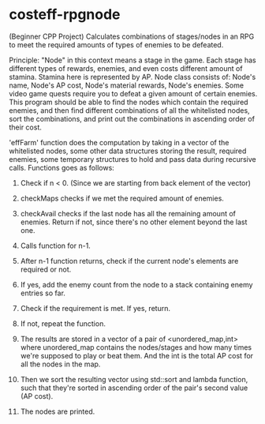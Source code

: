 # costeff-rpgnode
(Beginner CPP Project) Calculates combinations of stages/nodes in an RPG to meet the required amounts of types of enemies to be defeated.

Principle:
"Node" in this context means a stage in the game. Each stage has different types of rewards, enemies, and even costs different amount of stamina. Stamina here is represented by AP. Node class consists of: Node's name, Node's AP cost, Node's material rewards, Node's enemies. Some video game quests require you to defeat a given amount of certain enemies.
This program should be able to find the nodes which contain the required enemies, and then find different combinations of all the whitelisted nodes, sort the combinations, and print out the combinations in ascending order of their cost.

'effFarm' function does the computation by taking in a vector of the whitelisted nodes, some other data structures storing the result, required enemies, some temporary structures to hold and pass data during recursive calls. Functions goes as follows:

1. Check if n < 0. (Since we are starting from back element of the vector)

2. checkMaps checks if we met the required amount of enemies.

3. checkAvail checks if the last node has all the remaining amount of enemies. Return if not, since there's no other element beyond the last one.

4. Calls function for n-1.

5. After n-1 function returns, check if the current node's elements are required or not.

6. If yes, add the enemy count from the node to a stack containing enemy entries so far.

7. Check if the requirement is met. If yes, return.

8. If not, repeat the function.

9. The results are stored in a vector of a pair of <unordered_map,int> where unordered_map contains the nodes/stages and how many times we're supposed to play or beat them. And the int is the total AP cost for all the nodes in the map.

10. Then we sort the resulting vector using std::sort and lambda function, such that they're sorted in ascending order of the pair's second value (AP cost).

11. The nodes are printed.
